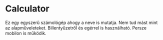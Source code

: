 # Calculator

Ez egy egyszerű számológép ahogy a neve is mutatja. Nem tud mást mint az alapműveleteket. Billentyűzetről és egérrel is használható. Persze mobilon is működik.
